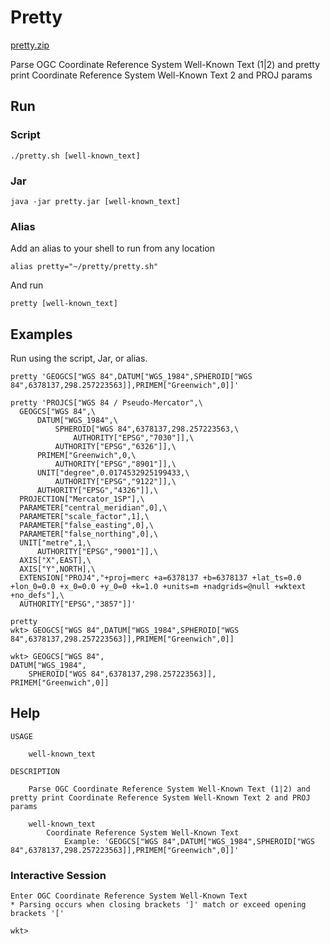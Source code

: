 # Pretty

[pretty.zip](https://github.com/ngageoint/coordinate-reference-systems-java/releases/latest/download/pretty.zip)

Parse OGC Coordinate Reference System Well-Known Text (1|2) and pretty print Coordinate Reference System Well-Known Text 2 and PROJ params

## Run

### Script

    ./pretty.sh [well-known_text]

### Jar

    java -jar pretty.jar [well-known_text]

### Alias

Add an alias to your shell to run from any location

    alias pretty="~/pretty/pretty.sh"

And run

    pretty [well-known_text]

## Examples

Run using the script, Jar, or alias.

    pretty 'GEOGCS["WGS 84",DATUM["WGS_1984",SPHEROID["WGS 84",6378137,298.257223563]],PRIMEM["Greenwich",0]]'

    pretty 'PROJCS["WGS 84 / Pseudo-Mercator",\
      GEOGCS["WGS 84",\
          DATUM["WGS_1984",\
              SPHEROID["WGS 84",6378137,298.257223563,\
                  AUTHORITY["EPSG","7030"]],\
              AUTHORITY["EPSG","6326"]],\
          PRIMEM["Greenwich",0,\
              AUTHORITY["EPSG","8901"]],\
          UNIT["degree",0.0174532925199433,\
              AUTHORITY["EPSG","9122"]],\
          AUTHORITY["EPSG","4326"]],\
      PROJECTION["Mercator_1SP"],\
      PARAMETER["central_meridian",0],\
      PARAMETER["scale_factor",1],\
      PARAMETER["false_easting",0],\
      PARAMETER["false_northing",0],\
      UNIT["metre",1,\
          AUTHORITY["EPSG","9001"]],\
      AXIS["X",EAST],\
      AXIS["Y",NORTH],\
      EXTENSION["PROJ4","+proj=merc +a=6378137 +b=6378137 +lat_ts=0.0 +lon_0=0.0 +x_0=0.0 +y_0=0 +k=1.0 +units=m +nadgrids=@null +wktext  +no_defs"],\
      AUTHORITY["EPSG","3857"]]'

    pretty
    wkt> GEOGCS["WGS 84",DATUM["WGS_1984",SPHEROID["WGS 84",6378137,298.257223563]],PRIMEM["Greenwich",0]]

    wkt> GEOGCS["WGS 84",
    DATUM["WGS_1984",
        SPHEROID["WGS 84",6378137,298.257223563]],
    PRIMEM["Greenwich",0]]

## Help

```
USAGE

	well-known_text

DESCRIPTION

	Parse OGC Coordinate Reference System Well-Known Text (1|2) and pretty print Coordinate Reference System Well-Known Text 2 and PROJ params

	well-known_text
		Coordinate Reference System Well-Known Text
			Example: 'GEOGCS["WGS 84",DATUM["WGS_1984",SPHEROID["WGS 84",6378137,298.257223563]],PRIMEM["Greenwich",0]]'
```

### Interactive Session

```
Enter OGC Coordinate Reference System Well-Known Text
* Parsing occurs when closing brackets ']' match or exceed opening brackets '['

wkt>
```
